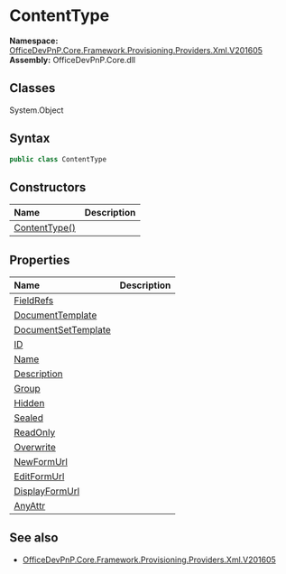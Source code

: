 # ContentType
  
**Namespace:** [OfficeDevPnP.Core.Framework.Provisioning.Providers.Xml.V201605](OfficeDevPnP.Core.Framework.Provisioning.Providers.Xml.V201605.md)  
**Assembly:** OfficeDevPnP.Core.dll  
## Classes
System.Object  
## Syntax
```C#
public class ContentType
```
## Constructors
|**Name**|**Description**|
|:-----|:-----|
| [ContentType()](ContentTypeconstructor1details.md) | 
## Properties
|**Name**|**Description**|
|:-----|:-----|
| [FieldRefs](ContentType.FieldRefs.md) | 
| [DocumentTemplate](ContentType.DocumentTemplate.md) | 
| [DocumentSetTemplate](ContentType.DocumentSetTemplate.md) | 
| [ID](ContentType.ID.md) | 
| [Name](ContentType.Name.md) | 
| [Description](ContentType.Description.md) | 
| [Group](ContentType.Group.md) | 
| [Hidden](ContentType.Hidden.md) | 
| [Sealed](ContentType.Sealed.md) | 
| [ReadOnly](ContentType.ReadOnly.md) | 
| [Overwrite](ContentType.Overwrite.md) | 
| [NewFormUrl](ContentType.NewFormUrl.md) | 
| [EditFormUrl](ContentType.EditFormUrl.md) | 
| [DisplayFormUrl](ContentType.DisplayFormUrl.md) | 
| [AnyAttr](ContentType.AnyAttr.md) | 
## See also
- [OfficeDevPnP.Core.Framework.Provisioning.Providers.Xml.V201605](OfficeDevPnP.Core.Framework.Provisioning.Providers.Xml.V201605.md)
